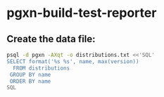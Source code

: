 # pgxn-build-test-reporter

## Create the data file:

``` sh
psql -d pgxn -AXqt -o distributions.txt <<'SQL'
SELECT format('%s %s', name, max(version))
  FROM distributions
 GROUP BY name
 ORDER BY name
SQL
```
